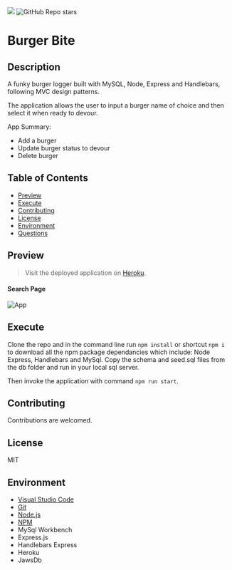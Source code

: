 ![](https://img.shields.io/badge/license-MIT-Green) ![GitHub Repo stars](https://img.shields.io/github/stars/rubybassi?style=social)

# Burger Bite

## Description
A funky burger logger built with MySQL, Node, Express and Handlebars, following MVC design patterns.

The application allows the user to input a burger name of choice and then select it when ready to devour. 

App Summary:
* Add a burger
* Update burger status to devour
* Delete burger

## Table of Contents
- [Preview](#Preview)
- [Execute](#Execute)
- [Contributing](#Contributing)
- [License](#License)
- [Environment](#Environment)
- [Questions](#Questions)

## Preview

> Visit the deployed application on [Heroku](https://burgerbite.herokuapp.com/).

#### Search Page
![App](public/assets/img/homepage.png)

## Execute
Clone the repo and in the command line run `npm install` or shortcut `npm i` to download all the npm package dependancies which include: Node Express, Handlebars and MySql. Copy the schema and seed.sql files from the db folder and run in your local sql server. 

Then invoke the application with command `npm run start`.

## Contributing
Contributions are welcomed.

## License
MIT

## Environment
* [Visual Studio Code](https://code.visualstudio.com/)
* [Git](https://git-scm.com/book/en/v2/Getting-Started-Installing-Git)
* [Node.js](https://nodejs.org/en/)
* [NPM](https://www.npmjs.com/)
* MySql Workbench
* Express.js
* Handlebars Express
* Heroku
* JawsDb